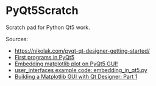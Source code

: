 # PyQt5Scratch
Scratch pad for Python Qt5 work.


Sources:

- https://nikolak.com/pyqt-qt-designer-getting-started/
- [First programs in PyQt5](http://zetcode.com/gui/pyqt5/firstprograms/)
- [Embedding matplotlib plot on PyQt5 GUI!](https://www.boxcontrol.net/embedding-matplotlib-plot-on-pyqt5-gui.html)
- [user_interfaces example code: embedding_in_qt5.py](http://matplotlib.org/examples/user_interfaces/embedding_in_qt5.html)
- [Building a Matplotlib GUI with Qt Designer: Part 1](http://blog.rcnelson.com/building-a-matplotlib-gui-with-qt-designer-part-1/)